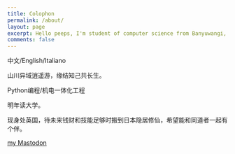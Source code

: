 ```yaml
---
title: Colophon
permalink: /about/
layout: page
excerpt: Hello peeps, I'm student of computer science from Banyuwangi, living in Jogjakarta. This blog for documentation about my programming journey, running on jekyll, hosting on netlify and using my own simple theme.
comments: false
---
```


中文/English/Italiano

山川异域逍遥游，缘结知己共长生。

Python编程/机电一体化工程

明年读大学。

现身处英国，待未来钱财和技能足够时搬到日本隐居修仙，希望能和同道者一起有个伴。

[my Mastodon](https://mast.dragon-fly.club/@kirilina)
